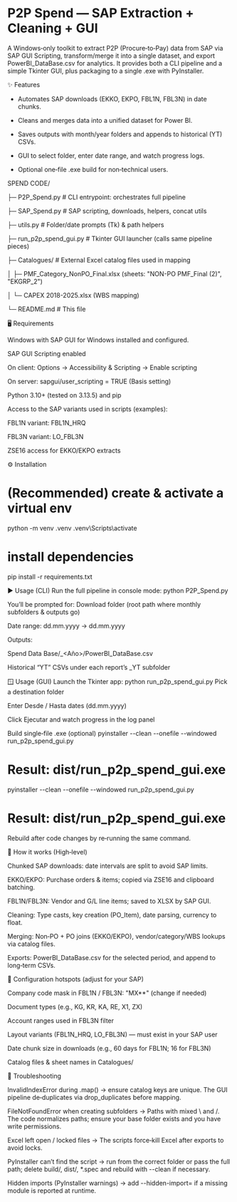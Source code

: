 # P2P Spend — SAP Extraction + Cleaning + GUI
A Windows‑only toolkit to extract P2P (Procure‑to‑Pay) data from SAP via SAP GUI Scripting, transform/merge it into a single dataset, and export PowerBI_DataBase.csv for analytics. It provides both a CLI pipeline and a simple Tkinter GUI, plus packaging to a single .exe with PyInstaller.

✨ Features

- Automates SAP downloads (EKKO, EKPO, FBL1N, FBL3N) in date chunks.

- Cleans and merges data into a unified dataset for Power BI.

- Saves outputs with month/year folders and appends to historical (YT) CSVs.

- GUI to select folder, enter date range, and watch progress logs.

- Optional one‑file .exe build for non‑technical users.

SPEND CODE/

├─ P2P_Spend.py            # CLI entrypoint: orchestrates full pipeline

├─ SAP_Spend.py            # SAP scripting, downloads, helpers, concat utils

├─ utils.py                # Folder/date prompts (Tk) & path helpers

├─ run_p2p_spend_gui.py    # Tkinter GUI launcher (calls same pipeline pieces)

├─ Catalogues/             # External Excel catalog files used in mapping

│  ├─ PMF_Category_NonPO_Final.xlsx  (sheets: "NON-PO PMF_Final (2)", "EKGRP_2")

│  └─ CAPEX 2018-2025.xlsx (WBS mapping)

└─ README.md               # This file


🖥️ Requirements

Windows with SAP GUI for Windows installed and configured.

SAP GUI Scripting enabled

On client: Options → Accessibility & Scripting → Enable scripting

On server: sapgui/user_scripting = TRUE (Basis setting)

Python 3.10+ (tested on 3.13.5) and pip

Access to the SAP variants used in scripts (examples):

FBL1N variant: FBL1N_HRQ

FBL3N variant: LO_FBL3N

ZSE16 access for EKKO/EKPO extracts

⚙️ Installation
# (Recommended) create & activate a virtual env
python -m venv .venv
.venv\Scripts\activate

# install dependencies
pip install -r requirements.txt

▶️ Usage (CLI)
Run the full pipeline in console mode:
python P2P_Spend.py

You’ll be prompted for:
Download folder (root path where monthly subfolders & outputs go)

Date range: dd.mm.yyyy → dd.mm.yyyy

Outputs:

Spend Data Base/<Mes>_<Año>/PowerBI_DataBase.csv

Historical “YT” CSVs under each report’s _YT subfolder


🪟 Usage (GUI)
Launch the Tkinter app:
python run_p2p_spend_gui.py
Pick a destination folder

Enter Desde / Hasta dates (dd.mm.yyyy)

Click Ejecutar and watch progress in the log panel

Build single‑file .exe (optional)
pyinstaller --clean --onefile --windowed run_p2p_spend_gui.py
# Result: dist/run_p2p_spend_gui.exe


pyinstaller --clean --onefile --windowed run_p2p_spend_gui.py
# Result: dist/run_p2p_spend_gui.exe

Rebuild after code changes by re‑running the same command.


🧠 How it works (High‑level)

Chunked SAP downloads: date intervals are split to avoid SAP limits.

EKKO/EKPO: Purchase orders & items; copied via ZSE16 and clipboard batching.

FBL1N/FBL3N: Vendor and G/L line items; saved to XLSX by SAP GUI.

Cleaning: Type casts, key creation (PO_Item), date parsing, currency to float.

Merging: Non‑PO + PO joins (EKKO/EKPO), vendor/category/WBS lookups via catalog files.

Exports: PowerBI_DataBase.csv for the selected period, and append to long‑term CSVs.


🔧 Configuration hotspots (adjust for your SAP)

Company code mask in FBL1N / FBL3N: "MX**" (change if needed)

Document types (e.g., KG, KR, KA, RE, X1, ZX)

Account ranges used in FBL3N filter

Layout variants (FBL1N_HRQ, LO_FBL3N) — must exist in your SAP user

Date chunk size in downloads (e.g., 60 days for FBL1N; 16 for FBL3N)

Catalog files & sheet names in Catalogues/


🧪 Troubleshooting

InvalidIndexError during .map() → ensure catalog keys are unique. The GUI pipeline de‑duplicates via drop_duplicates before mapping.

FileNotFoundError when creating subfolders → Paths with mixed \\ and /. The code normalizes paths; ensure your base folder exists and you have write permissions.

Excel left open / locked files → The scripts force‑kill Excel after exports to avoid locks.

PyInstaller can’t find the script → run from the correct folder or pass the full path; delete build/, dist/, *.spec and rebuild with --clean if necessary.

Hidden imports (PyInstaller warnings) → add --hidden-import=<module> if a missing module is reported at runtime.

